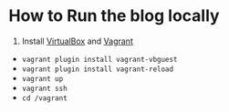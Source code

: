 # How to Run the blog locally

1. Install [VirtualBox](https://www.virtualbox.org/wiki/Downloads) and [Vagrant](https://www.vagrantup.com/downloads.html)
* `vagrant plugin install vagrant-vbguest`
* `vagrant plugin install vagrant-reload`
* `vagrant up`
* `vagrant ssh`
* `cd /vagrant`
